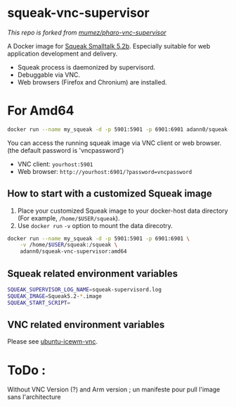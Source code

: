 # squeak-vnc-supervisor

_This repo is forked from [mumez/pharo-vnc-supervisor](https://github.com/mumez/pharo-vnc-supervisor "pharo-vnc-supervisor")_

A Docker image for [Squeak Smalltalk 5.2b](https://squeak.org/ "Squeak"). Especially suitable for web application development and delivery.

- Squeak process is daemonized by supervisord.
- Debuggable via VNC.
- Web browsers (Firefox and Chronium) are installed.

# For Amd64

```bash
docker run --name my_squeak -d -p 5901:5901 -p 6901:6901 adann0/squeak-vnc-supervisor:amd64
```

You can access the running squeak image via VNC client or web browser.
(the default password is 'vncpassword')

- VNC client:  `yourhost:5901`
- Web browser: `http://yourhost:6901/?password=vncpassword`

## How to start with a customized Squeak image

1. Place your customized Squeak image to your docker-host data directory (For example, `/home/$USER/squeak`).
2. Use `docker run` `-v` option to mount the data direcotry.

```bash
docker run --name my_squeak -d -p 5901:5901 -p 6901:6901 \
	-v /home/$USER/squeak:/squeak \
	adann0/squeak-vnc-supervisor:amd64
```

## Squeak related environment variables

```bash
SQUEAK_SUPERVISOR_LOG_NAME=squeak-supervisord.log
SQUEAK_IMAGE=Squeak5.2-*.image
SQUEAK_START_SCRIPT=
```

## VNC related environment variables

Please see [ubuntu-icewm-vnc](https://hub.docker.com/r/consol/ubuntu-icewm-vnc/).

# ToDo :

Without VNC Version (?) and Arm version ; un manifeste pour pull l'image sans l'architecture
